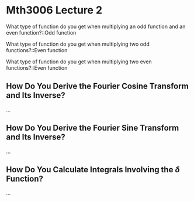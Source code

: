 # Mth3006 Lecture 2

What type of function do you get when multiplying an odd function and an even function?::Odd function

What type of function do you get when multiplying two odd functions?::Even function
<!--SR:!2025-10-05,4,270-->

What type of function do you get when multiplying two even functions?::Even function

## How Do You Derive the Fourier Cosine Transform and Its Inverse?

…

## How Do You Derive the Fourier Sine Transform and Its Inverse?

…

## How Do You Calculate Integrals Involving the $\delta$ Function?

…
